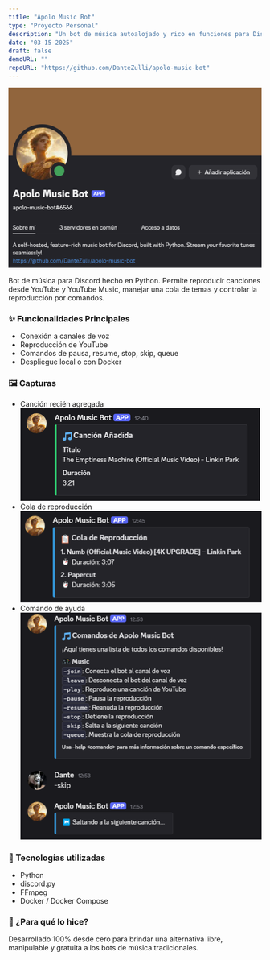 ```yaml
---
title: "Apolo Music Bot"
type: "Proyecto Personal"
description: "Un bot de música autoalojado y rico en funciones para Discord."
date: "03-15-2025"
draft: false
demoURL: ""
repoURL: "https://github.com/DanteZulli/apolo-music-bot"
---
```


![Perfil de Apolo Music Bot en Discord](discord-profile-banner.png)

Bot de música para Discord hecho en Python. Permite reproducir canciones desde YouTube y YouTube Music, manejar una cola de temas y controlar la reproducción por comandos.

### ✨ Funcionalidades Principales

- Conexión a canales de voz
- Reproducción de YouTube
- Comandos de pausa, resume, stop, skip, queue
- Despliegue local o con Docker

### 🖼️ Capturas

- Canción recién agregada
![Canción recién agregada](song-added.png)
- Cola de reproducción
![Cola de reproducción](preview-queue.png)
- Comando de ayuda
![Comando de ayuda](help-command.png)

### 🚀 Tecnologías utilizadas

- Python
- discord.py
- FFmpeg
- Docker / Docker Compose

### 📌 ¿Para qué lo hice?

Desarrollado 100% desde cero para brindar una alternativa libre, manipulable y gratuita a los bots de música tradicionales.